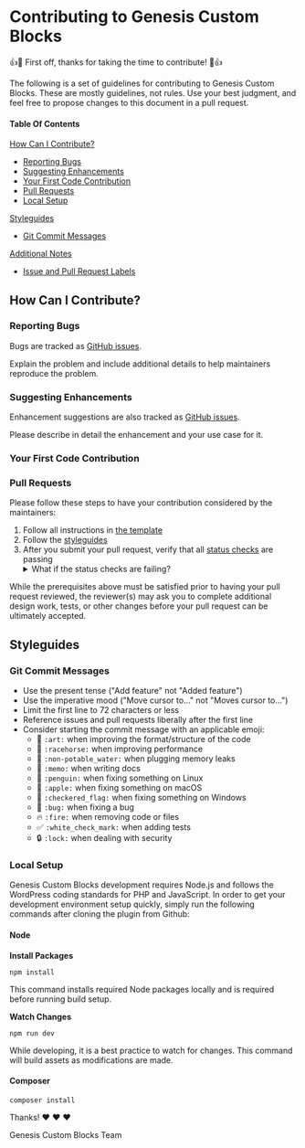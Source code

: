 # Contributing to Genesis Custom Blocks

:+1::tada: First off, thanks for taking the time to contribute! :tada::+1:

The following is a set of guidelines for contributing to Genesis Custom Blocks.  These are mostly guidelines, not rules.  Use your best judgment, and feel free to propose changes to this document in a pull request.

#### Table Of Contents

[How Can I Contribute?](#how-can-i-contribute)
  * [Reporting Bugs](#reporting-bugs)
  * [Suggesting Enhancements](#suggesting-enhancements)
  * [Your First Code Contribution](#your-first-code-contribution)
  * [Pull Requests](#pull-requests)
  * [Local Setup](#local-setup)

[Styleguides](#styleguides)
  * [Git Commit Messages](#git-commit-messages)

[Additional Notes](#additional-notes)
  * [Issue and Pull Request Labels](#issue-and-pull-request-labels)

## How Can I Contribute?

### Reporting Bugs

Bugs are tracked as [GitHub issues](https://guides.github.com/features/issues/).

Explain the problem and include additional details to help maintainers reproduce the problem.

### Suggesting Enhancements

Enhancement suggestions are also tracked as [GitHub issues](https://guides.github.com/features/issues/).

Please describe in detail the enhancement and your use case for it.

### Your First Code Contribution

### Pull Requests

Please follow these steps to have your contribution considered by the maintainers:

1. Follow all instructions in [the template](.github/PULL_REQUEST_TEMPLATE.md)
2. Follow the [styleguides](#styleguides)
3. After you submit your pull request, verify that all [status checks](https://help.github.com/articles/about-status-checks/) are passing <details><summary>What if the status checks are failing?</summary>If a status check is failing, and you believe that the failure is unrelated to your change, please leave a comment on the pull request explaining why you believe the failure is unrelated.  A maintainer will re-run the status check for you.  If we conclude that the failure was a false positive, then we will open an issue to track that problem with our status check suite.</details>

While the prerequisites above must be satisfied prior to having your pull request reviewed, the reviewer(s) may ask you to complete additional design work, tests, or other changes before your pull request can be ultimately accepted.

## Styleguides

### Git Commit Messages

* Use the present tense ("Add feature" not "Added feature")
* Use the imperative mood ("Move cursor to..." not "Moves cursor to...")
* Limit the first line to 72 characters or less
* Reference issues and pull requests liberally after the first line
* Consider starting the commit message with an applicable emoji:
    * :art: `:art:` when improving the format/structure of the code
    * :racehorse: `:racehorse:` when improving performance
    * :non-potable_water: `:non-potable_water:` when plugging memory leaks
    * :memo: `:memo:` when writing docs
    * :penguin: `:penguin:` when fixing something on Linux
    * :apple: `:apple:` when fixing something on macOS
    * :checkered_flag: `:checkered_flag:` when fixing something on Windows
    * :bug: `:bug:` when fixing a bug
    * :fire: `:fire:` when removing code or files
    * :white_check_mark: `:white_check_mark:` when adding tests
    * :lock: `:lock:` when dealing with security

### Local Setup

Genesis Custom Blocks development requires Node.js and follows the WordPress coding standards for PHP and JavaScript. In order to get your development environment setup quickly, simply run the following commands after cloning the plugin from Github:

#### Node

**Install Packages**

```
npm install
```

This command installs required Node packages locally and is required before running build setup.

**Watch Changes**

```
npm run dev
```

While developing, it is a best practice to watch for changes. This command will build assets as modifications are made.

#### Composer

```
composer install
```

Thanks! :heart: :heart: :heart:

Genesis Custom Blocks Team
